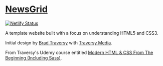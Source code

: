# [NewsGrid](https://dazzling-mestorf-202352.netlify.app/)

[![Netlify Status](https://api.netlify.com/api/v1/badges/1f1da777-a77c-487b-8175-2fdc878fc3be/deploy-status)](https://app.netlify.com/sites/dazzling-mestorf-202352/deploys)

A template website built with a focus on understanding HTML5 and CSS3.

Initial design by [Brad Traversy](https://github.com/bradtraversy) with [Traversy Media](http://traversymedia.com/).

From Traversy's Udemy course entitled [Modern HTML & CSS From The Beginning (Including Sass)](https://www.udemy.com/modern-html-css-from-the-beginning/).
